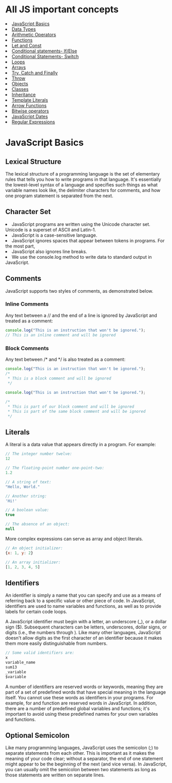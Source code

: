 # All JS important concepts
<li><a href="#hello-world">JavaScript Basics</a>
<li><a href="#data-types">Data Types</a>
<li><a href="#">Arithmetic Operators</a>
<li><a href="#">Functions</a>
<li><a href="#">Let and Const</a>
<li><a href="#">Conditional statements- If/Else</a>
<li><a href="#">Conditional Statements- Switch</a>
<li><a href="#">Loops</a>
<li><a href="#">Arrays</a>
<li><a href="#">Try, Catch and Finally</a>
<li><a href="#">Throw</a>
<li><a href="#">Objects</a>
<li><a href="#">Classes</a>
<li><a href="#">Inheritance</a>
<li><a href="#">Template Literals</a>
<li><a href="#">Arrow Functions</a>
<li><a href="#">Bitwise operators</a>
<li><a href="#">JavaScript Dates</a>
<li><a href="#">Regular Expressions</a>

<h1 id="hello-world">JavaScript Basics</h1>

## Lexical Structure
The lexical structure of a programming language is the set of elementary rules that tells you how to write programs in that language. It's essentially the lowest-level syntax of a language and specifies such things as what variable names look like, the delimiter characters for comments, and how one program statement is separated from the next.

## Character Set
<li>JavaScript programs are written using the Unicode character set. Unicode is a superset of ASCII and Latin-1.
<li>JavaScript is a case-sensitive language.
<li>JavaScript ignores spaces that appear between tokens in programs. For the most part, <li>JavaScript also ignores line breaks.
<li>We use the console.log method to write data to standard output in JavaScript.

## Comments
JavaScript supports two styles of comments, as demonstrated below.

### Inline Comments
Any text between a // and the end of a line is ignored by JavaScript and treated as a comment:
```js
console.log("This is an instruction that won't be ignored.");
// This is an inline comment and will be ignored
```

### Block Comments
Any text between /* and */ is also treated as a comment:
```js
console.log("This is an instruction that won't be ignored.");
/*
 * This is a block comment and will be ignored
 */
 
console.log("This is an instruction that won't be ignored.");

/*
 * This is part of our block comment and will be ignored
 * This is part of the same block comment and will be ignored
 */
```
## Literals
A literal is a data value that appears directly in a program. For example:
```js
// The integer number twelve:
12 

// The floating-point number one-point-two:
1.2 

// A string of text:
"Hello, World." 

// Another string:
'Hi!' 

// A boolean value:
true 

// The absence of an object:
null 
```

More complex expressions can serve as array and object literals.
```js
// An object initializer:
{x: 1, y: 2} 

// An array initializer:
[1, 2, 3, 4, 5] 
```
## Identifiers
An identifier is simply a name that you can specify and use as a means of referring back to a specific value or other piece of code. In JavaScript, identifiers are used to name variables and functions, as well as to provide labels for certain code loops.

A JavaScript identifier must begin with a letter, an underscore (_), or a dollar sign ($). Subsequent characters can be letters, underscores, dollar signs, or digits (i.e., the numbers  through ). Like many other languages, JavaScript doesn't allow digits as the first character of an identifier because it makes them more easily distinguishable from numbers.

```js
// Some valid identifiers are:
x
variable_name
sum13
_variable
$variable
```

A number of identifiers are reserved words or keywords, meaning they are part of a set of predefined words that have special meaning in the language itself. You cannot use these words as identifiers in your programs. For example, for and function are reserved words in JavaScript. In addition, there are a number of predefined global variables and functions; it's important to avoid using these predefined names for your own variables and functions.
## Optional Semicolon
Like many programming languages, JavaScript uses the semicolon (;) to separate statements from each other. This is important as it makes the meaning of your code clear; without a separator, the end of one statement might appear to be the beginning of the next (and vice versa). In JavaScript, you can usually omit the semicolon between two statements as long as those statements are written on separate lines.
